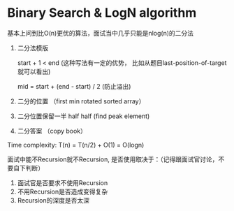 # Binary Search & LogN algorithm

基本上问到比O\(n\)更优的算法，面试当中几乎只能是nlog\(n\)的二分法

1. 二分法模版

   start + 1 &lt; end \(这种写法有一定的优势， 比如从题目last-position-of-target就可以看出\)

   mid = start + \(end - start\) / 2 \(防止溢出\)

2. 二分的位置 （first min  rotated sorted array）
3. 二分位置保留一半 half half \(find peak element\)
4. 二分答案 （copy book）

Time complexity: T\(n\) = T\(n/2\) + O\(1\) = O\(logn\)

面试中能不Recursion就不Recursion, 是否使用取决于：（记得跟面试官讨论，不要自下判断）

1. 面试官是否要求不使用Recursion
2. 不用Recursion是否造成变得复杂
3. Recursion的深度是否太深



